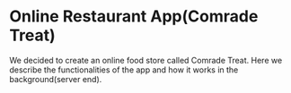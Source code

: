# Online Restaurant App(Comrade Treat)

We decided to create an online food store called Comrade Treat. Here we describe the functionalities of the app and how it works in the background(server end).
